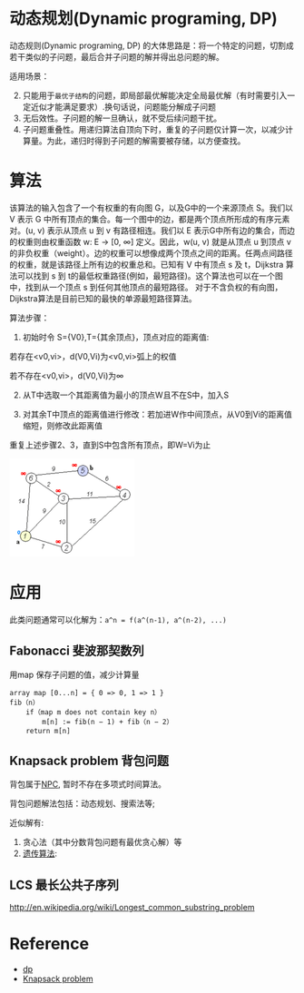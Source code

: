 # 动态规划(Dynamic programing, DP)

动态规则(Dynamic programing, DP) 的大体思路是：将一个特定的问题，切割成若干类似的子问题，最后合并子问题的解并得出总问题的解。

适用场景：

2. 只能用于`最优子结构`的问题，即局部最优解能决定全局最优解（有时需要引入一定近似才能满足要求）.换句话说，问题能分解成子问题
3. 无后效性。子问题的解一旦确认，就不受后续问题干扰。
4. 子问题重叠性。用递归算法自顶向下时，重复的子问题仅计算一次，以减少计算量。为此，递归时得到子问题的解需要被存储，以方便查找。

# 算法

该算法的输入包含了一个有权重的有向图 G，以及G中的一个来源顶点 S。我们以 V 表示 G 中所有顶点的集合。每一个图中的边，都是两个顶点所形成的有序元素对。(u, v) 表示从顶点 u 到 v 有路径相连。我们以 E 表示G中所有边的集合，而边的权重则由权重函数 w: E → [0, ∞] 定义。因此，w(u, v) 就是从顶点 u 到顶点 v 的非负权重（weight）。边的权重可以想像成两个顶点之间的距离。任两点间路径的权重，就是该路径上所有边的权重总和。已知有 V 中有顶点 s 及 t，Dijkstra 算法可以找到 s 到 t的最低权重路径(例如，最短路径)。这个算法也可以在一个图中，找到从一个顶点 s 到任何其他顶点的最短路径。
对于不含负权的有向图，Dijkstra算法是目前已知的最快的单源最短路径算法。

算法步骤：

1. 初始时令 S={V0},T={其余顶点}，顶点对应的距离值:

若存在<v0,vi>，d(V0,Vi)为<v0,vi>弧上的权值

若不存在<v0,vi>，d(V0,Vi)为∞

2. 从T中选取一个其距离值为最小的顶点W且不在S中，加入S

3. 对其余T中顶点的距离值进行修改：若加进W作中间顶点，从V0到Vi的距离值缩短，则修改此距离值

重复上述步骤2、3，直到S中包含所有顶点，即W=Vi为止


![algorithm-dp-1.gif](/img/algorithm-dp-1.gif)

# 应用
此类问题通常可以化解为：`a^n = f(a^(n-1), a^(n-2), ...)`

## Fabonacci 斐波那契数列
用map 保存子问题的值，减少计算量

	array map [0...n] = { 0 => 0, 1 => 1 }
	fib（n）
		if（map m does not contain key n）
			m[n] := fib(n − 1) + fib（n − 2）
		return m[n]

## Knapsack problem 背包问题
背包属于[NPC](/algorithm/algorith-np), 暂时不存在多项式时间算法。

背包问题解法包括：动态规划、搜索法等; 

近似解有:
1. 贪心法（其中分数背包问题有最优贪心解）等
2. [遗传算法](http://www.cnblogs.com/heaad/archive/2010/12/23/1914725.html): 
 

## LCS 最长公共子序列
http://en.wikipedia.org/wiki/Longest_common_substring_problem

# Reference

- [dp]
- [Knapsack problem]

[Knapsack problem]: http://zh.wikipedia.org/wiki/%E8%83%8C%E5%8C%85%E9%97%AE%E9%A2%98
[dp]: http://zh.wikipedia.org/zh/%E5%8A%A8%E6%80%81%E8%A7%84%E5%88%92
[LCS]: http://en.wikipedia.org/wiki/Longest_common_subsequence_problem
